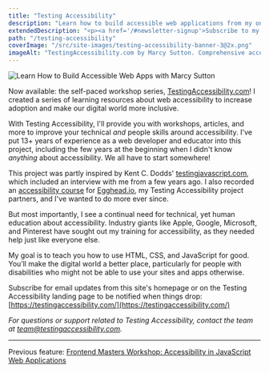 ```yaml
---
title: "Testing Accessibility"
description: "Learn how to build accessible web applications from my online workshop initiative. Self-paced workshop series available now at <a href='https://testingaccessibility.com'>testingaccessibility.com</a>! You can also take my free 6-part email course. My goal is to teach you how to use HTML, CSS, and JavaScript for good."
extendedDescription: "<p><a href='/#newsletter-signup'>Subscribe to my mailing list</a> and stay up to date!</p>"
path: "/testing-accessibility"
coverImage: "/src/site-images/testing-accessibility-banner-3@2x.png"
imageAlt: "TestingAccessibility.com by Marcy Sutton. Comprehensive accessibility training for shipping high-quality web applications. A self-paced workshop designed to teach you the principles and effective patterns of accessibility, from design to deployment. Also featuring an illustration of a colorful notebook with stickers and the P.O.U.R. philosophy from WCAG"
---
```


<div class="floating-image width50">
    <img
        src="../src/content/features/images/testing-accessibility-banner-2@2x.png"
        alt="Learn How to Build Accessible Web Apps with Marcy Sutton"
    />
</div>

Now available: the self-paced workshop series, [TestingAccessibility.com](https://testingaccessibility.com)! I created a series of learning resources about web accessibility to increase adoption and make our digital world more inclusive.

With Testing Accessibility, I'll provide you with workshops, articles, and more to improve your technical _and_ people skills around accessibility. I've put 13+ years of experience as a web developer and educator into this project, including the few years at the beginning when I didn't know _anything_ about accessibility. We all have to start somewhere!

This project was partly inspired by Kent C. Dodds' [testingjavascript.com](https://testingjavascript.com), which included an interview with me from a few years ago. I also recorded an [accessibility course](https://egghead.io/courses/start-building-accessible-web-applications-today) for [Egghead.io](https://egghead.io), my Testing Accessibility project partners, and I've wanted to do more ever since.

But most importantly, I see a continual need for technical, yet human education about accessibility. Industry giants like Apple, Google, Microsoft, and Pinterest have sought out my training for accessibility, as they needed help just like everyone else.

My goal is to teach you how to use HTML, CSS, and JavaScript for good. You’ll make the digital world a better place, particularly for people with disabilities who might not be able to use your sites and apps otherwise.

Subscribe for email updates from this site's homepage or on the Testing Accessibility landing page to be notified when things drop: [https://testingaccessibility.com/](https://testingaccessibility.com/)

<em>For questions or support related to Testing Accessibility, contact the team at <a href="mailto:team@testingaccessibility.com">team@testingaccessibility.com</a>.</em>

---

Previous feature: [Frontend Masters Workshop: Accessibility in JavaScript Web Applications](/frontend-masters-javascript-accessibility)